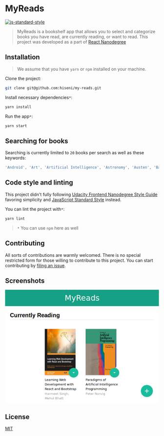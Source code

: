 # MyReads

[![js-standard-style](https://cdn.rawgit.com/feross/standard/master/badge.svg)](https://github.com/feross/standard)

>MyReads is a bookshelf app that allows you to select and categorize books you have read, are currently reading, or want to read. This project was developed as a part of [React Nanodegree](https://www.udacity.com/course/react-nanodegree--nd019)

## Installation

> We  assume that you have `yarn` or `npm` installed on your machine.

Clone the project:
```bash
git clone git@github.com:hiseni/my-reads.git
```

Install necessary dependencies`*`:
```bash
yarn install
```

Run the app`*`:
```bash
yarn start
```

## Searching for books

Searching is currently limited to `20` books per search as well as these keywords:
```javascript
'Android', 'Art', 'Artificial Intelligence', 'Astronomy', 'Austen', 'Baseball', 'Basketball', 'Bhagat', 'Biography', 'Brief', 'Business', 'Camus', 'Cervantes', 'Christie', 'Classics', 'Comics', 'Cook', 'Cricket', 'Cycling', 'Desai', 'Design', 'Development', 'Digital Marketing', 'Drama', 'Drawing', 'Dumas', 'Education', 'Everything', 'Fantasy', 'Film', 'Finance', 'First', 'Fitness', 'Football', 'Future', 'Games', 'Gandhi', 'Homer', 'Horror', 'Hugo', 'Ibsen', 'Journey', 'Kafka', 'King', 'Lahiri', 'Larsson', 'Learn', 'Literary Fiction', 'Make', 'Manage', 'Marquez', 'Money', 'Mystery', 'Negotiate', 'Painting', 'Philosophy', 'Photography', 'Poetry', 'Production', 'Programming', 'React', 'Redux', 'River', 'Robotics', 'Rowling', 'Satire', 'Science Fiction', 'Shakespeare', 'Singh', 'Swimming', 'Tale', 'Thrun', 'Time', 'Tolstoy', 'Travel', 'Ultimate', 'Virtual Reality', 'Web Development', 'iOS'
```

## Code style and linting

This project didn't fully following [Udacity Frontend Nanodegree Style Guide](http://udacity.github.io/frontend-nanodegree-styleguide/javascript.html) favoring simplicity and [JavaScript Standard Style](https://standardjs.com) instead.

You can lint the project with`*`:
```bash
yarn lint
```

> `*` You can use `npm` here as well

## Contributing
All sorts of contributions are warmly welcomed. There is no special restricted form for those willing to contribute to this project. You can start contributing by [filing an issue](https://github.com/hiseni/my-reads/issues/new).

## Screenshots

![MyReads screenshot](screenshots/main_page.png)

## License

[MIT](LICENSE.md)
